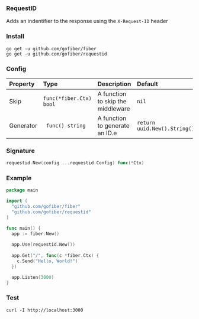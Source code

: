 ### RequestID
Adds an indentifier to the response using the `X-Request-ID` header

### Install
```
go get -u github.com/gofiber/fiber
go get -u github.com/gofiber/requestid
```

### Config
| Property | Type | Description | Default |
| :--- | :--- | :--- | :--- |
| Skip | `func(*fiber.Ctx) bool` | A function to skip the middleware | `nil` |
| Generator | ` func() string` | A function to generate an ID.e | `return uuid.New().String()` |

### Signature
```go
requestid.New(config ...requestid.Config) func(*Ctx)
```

### Example
```go
package main

import (
  "github.com/gofiber/fiber"
  "github.com/gofiber/requestid"
)

func main() {
  app := fiber.New()
  
  app.Use(requestid.New())
  
  app.Get("/", func(c *fiber.Ctx) {
    c.Send("Hello, World!")
  })

  app.Listen(3000)
}
```
### Test
```curl
curl -I http://localhost:3000
```
